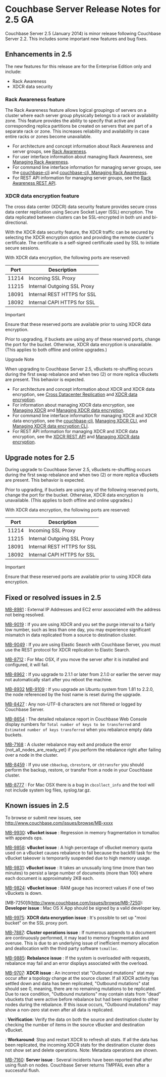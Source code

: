 
# Couchbase Server Release Notes for 2.5 GA
Couchbase Server 2.5 (January 2014) is minor release following 
Couchbase Server 2.2. This includes some important new features and bug fixes.


## Enhancements in 2.5

The new features for this release are for the Enterprise Edition only 
and include:

* Rack Awareness
* XDCR data security


### Rack Awareness feature
The Rack Awareness feature allows logical groupings of servers on a cluster 
where each server group physically belongs to a rack or availability zone. 
This feature provides the ability to specify that active and corresponding 
replica partitions be created on servers that are part of a separate rack or zone. 
This increases reliability and availability in case entire racks or zones become unavailable. 

* For architecture and concept information about Rack Awareness and server groups, see  [Rack Awareness](../cb-admin/#cb-concepts-rack-aware).
* For user interface information about managing Rack Awareness, see  [Managing Rack Awareness](../cb-admin/#cb-admin-tasks-rack-aware).
* For command line interface information for managing server groups, see the 
[couchbase-cli](../cb-cli/#couchbase-cli-tool) and 
[couchbase-cli, Managing Rack Awareness](../cb-cli/#cb-cli-rack-aware).
* For REST API information for managing server groups, see the 
[Rack Awareness REST API](../cb-rest-api/#cb-restapi-rack-aware).


### XDCR data encryption feature
The cross data center (XDCR) data security feature provides secure cross 
data center replication using Secure Socket Layer (SSL) encryption. 
The data replicated between clusters can be SSL-encrypted in both uni and bi-directional. 

With the XDCR data security feature, the XDCR traffic can be secured by selecting the 
XDCR encryption option and providing the remote cluster's certificate. 
The certificate is a self-signed certificate used by SSL to initiate secure sessions.

With XDCR data encryption, the following ports are reserved:

Port | Description
-----------|---------------
11214 | Incoming SSL Proxy
11215 | Internal Outgoing SSL Proxy
18091 | Internal REST HTTPS for SSL
18092 | Internal CAPI HTTPS for SSL   

<div class="notebox bp"><p>Important</p>
<p>Ensure that these reserved ports are available prior to using XDCR data encryption.
</p></div>

Prior to upgrading, if buckets are using any of these reserved ports, change the port for the bucket. 
Otherwise, XDCR data encryption is unavailable. (This applies to both offline and online upgrades.) 


<div class="notebox"><p>Upgrade Note</p> 
<p>When upgrading to Couchbase Server 2.5, vBuckets re-shuffling occurs during the first swap rebalance 
and when two (2) or more replica vBuckets are present. This behavior is expected.
</p></div>


* For architecture and concept information about XDCR and XDCR data encryption, see 
[Cross Datacenter Replication](../cb-admin/#cb-concepts-xdcr) and 
[XDCR data encryption](../cd-admin/#cb-concepts-xdcr-data-encrypt).
* For information about managing XDCR data encryption, see  
[Managing XDCR](../cb-admin/#couchbase-admin-tasks-xdcr) and 
[Managing XDCR data encryption](../cb-admin/#cb-admin-tasks-xdcr-encrypt).
* For command line interface information for managing XDCR and XDCR data encryption, see the [couchbase-cli](../cb-cli/#couchbase-cli-tool), [Managing XDCR CLI](../cb-cli/#cb-cli-xdcr),  and [Managing XDCR data encryption CLI](../cb-cli/#cb-cli-xdcr-data-encrypt).
* For REST API information for managing XDCR and XDCR data encryption, see the 
[XDCR REST API](../cb-rest-api/#couchbase-admin-restapi-xdcr) and 
[Managing XDCR data encryption](../cb-rest-api/#cb-restapi-xdcr-data-encrypt).



## Upgrade notes for 2.5

During upgrade to Couchbase Server 2.5, vBuckets re-shuffling occurs during the first swap rebalance 
and when two (2) or more replica vBuckets are present. 
This behavior is expected. 

Prior to upgrading, if buckets are using any of the following reserved ports, change the port for the bucket. 
Otherwise, XDCR data encryption is unavailable. (This applies to both offline and online upgrades.) 

With XDCR data encryption, the following ports are reserved:

Port | Description
-----------|---------------
11214 | Incoming SSL Proxy
11215 | Internal Outgoing SSL Proxy
18091 | Internal REST HTTPS for SSL
18092 | Internal CAPI HTTPS for SSL   

<div class="notebox bp"><p>Important</p>
<p>Ensure that these reserved ports are available prior to using XDCR data encryption.
</p></div>




## Fixed or resolved issues in 2.5
[MB-8981](https://www.couchbase.com/issues/browse/MB-8981) : External IP Addresses and EC2 error associated with the address not being resolved.

[MB-9019](https://www.couchbase.com/issues/browse/MB-9019) : If you are using XDCR and you set the purge interval to a fairly low number, such as less than one day, you may experience significant mismatch in data replicated from a source to destination cluster.

[MB-9049](https://www.couchbase.com/issues/browse/MB-9049) : If you are using Elastic Search with Couchbase Server, you must use the REST protocol for XDCR replication to Elastic Search.

[MB-8712](http://www.couchbase.com/issues/browse/MB-8712) : For Mac OSX, if you move the server after it is installed and configured, it
      will fail.

[MB-8962](http://www.couchbase.com/issues/browse/MB-8962) : If you upgrade to 2.1.1 or later from 2.1.0 or earlier the server may not automatically 
     start after you reboot the machine.
     
[MB-8932](http://www.couchbase.com/issues/browse/MB-8932)
[MB-9109](http://www.couchbase.com/issues/browse/MB-9109) : If you upgrade an Ubuntu system from 1.81 to 2.2.0, the node referenced by the host name is reset during the upgrade. 

[MB-8427](http://www.couchbase.com/issues/browse/MB-8427) : Any non-UTF-8 characters are not filtered or logged by Couchbase Server.

[MB-8654](http://www.couchbase.com/issues/browse/MB-8654) : The detailed rebalance report in Couchbase Web Console display numbers for
      `Total number of keys to be transferred` and `Estimated number of keys
      transferred` when you rebalance empty data buckets.
      
[MB-7168](http://www.couchbase.com/issues/browse/MB-7168) : A cluster rebalance may exit and produce the error {not_all_nodes_are_ready_yet} if you perform the rebalance right after failing over a node in the cluster. 

[MB-8459](http://www.couchbase.com/issues/browse/MB-8459) : If you use `cbbackup`, `cbrestore`, or `cbtransfer` you should perform the
      backup, restore, or transfer from a node in your Couchbase cluster.

[MB-8777](http://www.couchbase.com/issues/browse/MB-8777) : For Mac OSX there is a bug in `cbcollect_info` and the tool will not 
    include system log files, syslog.tar.gz.


## Known issues in 2.5
To browse or submit new issues, see http://www.couchbase.com/issues/browse/MB-xxxx

[MB-9930](http://www.couchbase.com/issues/browse/MB-9930): **vBucket issue**
: Regression in memory fragmentation in tcmalloc with appends ops.

[MB-9858](http://www.couchbase.com/issues/browse/MB-9858): **vBucket issue**
: A high percentage of vBucket memory quota used on a vBucket causes rebalance to fail 
because the backfill task for the vBucket takeover is temporarily suspended due to high memory usage. 

[MB-9831](http://www.couchbase.com/issues/browse/MB-9831): **vBucket issue**
: It takes an unusually long time (more than two minutes) to persist a large number 
of documents (more than 100) where each document is approximately 2KB each.

[MB-9824](http://www.couchbase.com/issues/browse/MB-9824): **vBucket issue**
: RAM gauge has incorrect values if one of two vBuckets is down.


[MB-7250]ß(http://www.couchbase.com/issues/browse/MB-7250): **Developer issue**
: Mac OS X App should be signed by a valid developer key.

[MB-9975](http://www.couchbase.com/issues/browse/MB-9975): **XDCR data encryption issue**
: It's possible to set up "moxi bucket" on the SSL proxy port.

[MB-7887](http://www.couchbase.com/issues/browse/MB-7887): **Cluster operations issue**
: If numerous appends to a document are continuously performed, it may lead to 
memory fragmentation and overuse. This is due to an underlying issue of 
inefficient memory allocation and deallocation with the third party software 
`tcmalloc`.

[MB-9885](http://www.couchbase.com/issues/browse/MB-9885): **Rebalance issue**
: If the system is overloaded with requests, rebalance may fail and an error displays associated with the overload. 


[MB-9707](https://www.couchbase.com/issues/browse/MB-9707): **XDCR issue**
: An incorrect stat "Outbound mutations" stat may occur after a topology change at the source cluster. If all XDCR activity has settled down and data has been replicated, "Outbound mutations" stat should see 0, meaning, there are no remaining mutations to be replicated. Due to race condition, "Outbound mutations" may contain stats from "dead" vbuckets that were active before rebalance but had been migrated to other nodes during the rebalance. If this issue occurs, "Outbound mutations" may show a non-zero stat even after all data is replicated. 

: **Verification**: Verify the data on both the source and destination cluster by checking the number of items in the source vBucker and destination vBucket.

: **Workaround**: Stop and restart XDCR to refresh all stats. If all the data has been replicated, the incoming XDCR stats for the destination cluster does not show set and delete operations. Note: Metadata operations are shown. 

[MB-7160](http://www.couchbase.com/issues/browse/MB-7160): **Server issue**
: Several incidents have been reported that after using flush on nodes. Couchbase Server returns TMPFAIL even after a successful flush. 
